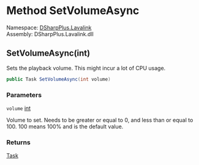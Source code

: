 # Method SetVolumeAsync

Namespace: [DSharpPlus.Lavalink](DSharpPlus.Lavalink.md)  
Assembly: DSharpPlus.Lavalink.dll

## <a id="DSharpPlus_Lavalink_LavalinkGuildConnection_SetVolumeAsync_System_Int32_"></a>SetVolumeAsync\(int\)

Sets the playback volume. This might incur a lot of CPU usage.

```csharp
public Task SetVolumeAsync(int volume)
```

### Parameters

`volume` [int](https://learn.microsoft.com/dotnet/api/system.int32)

Volume to set. Needs to be greater or equal to 0, and less than or equal to 100. 100 means 100% and is the default value.

### Returns

[Task](https://learn.microsoft.com/dotnet/api/system.threading.tasks.task)

